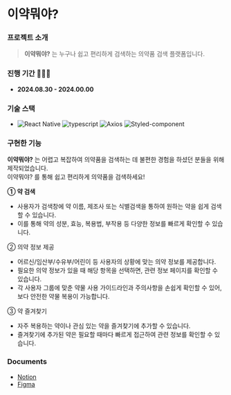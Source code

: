 # 이약뭐야?


### 프로젝트 소개

> **이약뭐야?** 는 누구나 쉽고 편리하게 검색하는 의약품 검색 플랫폼입니다.  

### 진행 기간 👩🏻‍💻

- **2024.08.30 - 2024.00.00**

### 기술 스택

- ![React Native](https://img.shields.io/badge/React%20Native-61DAFB?style=flat&logo=React&logoColor=white)
  ![typescript](https://img.shields.io/badge/TypeScript-3178C6?style=flat&logo=typescript&logoColor=white)
  ![Axios](https://img.shields.io/badge/Axios-5A29E4?style=flat&logo=Axios&logoColor=white)
  ![Styled-component](https://img.shields.io/badge/styled%20components-DB7093?style=flat&logo=styledcomponents&logoColor=white)

### 구현한 기능

**이약뭐야?** 는 어렵고 복잡하여 의약품을 검색하는 데 불편한 경험을 하셨던 분들을 위해 제작되었습니다.   
이약뭐야? 를 통해 쉽고 편리하게 의약품을 검색하세요!

**① 약 검색**
- 사용자가 검색창에 약 이름, 제조사 또는 식별검색을 통하여 원하는 약을 쉽게 검색할 수 있습니다.
- 이를 통해 약의 성분, 효능, 복용법, 부작용 등 다양한 정보를 빠르게 확인할 수 있습니다.

② 의약 정보 제공
- 어르신/임산부/수유부/어린이 등 사용자의 상황에 맞는 의약 정보를 제공합니다.
- 필요한 의약 정보가 있을 때 해당 항목을 선택하면, 관련 정보 페이지를 확인할 수 있습니다.
- 각 사용자 그룹에 맞춘 약물 사용 가이드라인과 주의사항을 손쉽게 확인할 수 있어, 보다 안전한 약물 복용이 가능합니다.

③ 약 즐겨찾기
- 자주 복용하는 약이나 관심 있는 약을 즐겨찾기에 추가할 수 있습니다.
- 즐겨찾기에 추가된 약은 필요할 때마다 빠르게 접근하여 관련 정보를 확인할 수 있습니다.

### Documents

- [Notion](https://gyeongju.notion.site/99889cb1d19847a9b59c588a3a11709d?pvs=4)
- [Figma](https://www.figma.com/design/gaIR8Ag5OpphaRAqyPGWOU/%EC%9D%B4-%EC%95%BD-%EB%AD%90%EC%95%BC%3F?node-id=0-1&t=YIiiWTLAMBv44e2D-1)
